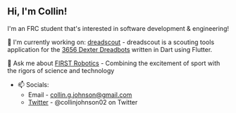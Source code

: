 ## Hi, I'm Collin!
I'm an FRC student that's interested in software development & engineering!

🔭 I'm currently working on: [dreadscout](https://github.com/cjohnson/dreadscout) - dreadscout is a scouting tools application for the [3656 Dexter Dreadbots](https://github.com/Dreadbot) written in Dart using Flutter.

💬 Ask me about [FIRST Robotics](https://www.firstinspires.org/robotics/frc) - Combining the excitement of sport with the rigors of science and technology

 - 📫 Socials:
    * Email - collin.g.johnson@gmail.com
    * [Twitter](https://twitter.com/collinjohnson02) - @collinjohnson02 on Twitter